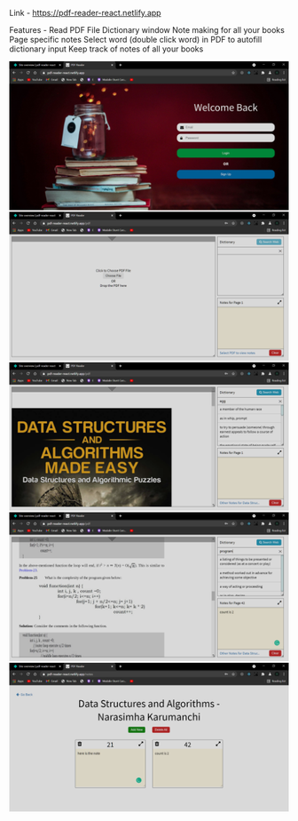 Link -
https://pdf-reader-react.netlify.app

Features -
Read PDF File
Dictionary window
Note making for all your books
Page specific notes
Select word (double click word) in PDF to autofill dictionary input
Keep track of notes of all your books

![Login Page](./zimages/1.png)
![PDF Page](./zimages/2.png)
![Dictionary](./zimages/3.png)
![Notes](./zimages/4.png)
![All Notes](./zimages/5.png)
